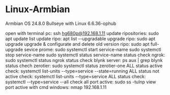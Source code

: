 # Linux-Armbian
Armbian OS 24.8.0 Bullseye with Linux 6.6.36-ophub

open with terminal pc: ssh hg680p@192.168.1.11
update ripositories: sudo apt update
list update ripo: apt list --upgradable
upgrade ripo: sudo apt upgrade
upgrade & configurate and delete old version ripo: sudo apt full-upgrade
sevice prome: sudo systemctl start service-name
              sudo systemctl stop service-name
              sudo systemctl status service-name
status check ngrok: sudo systemctl status ngrok
status check blynk server: ps aux | grep blynk
status chech zerotier: sudo systemctl status zerotier-one
ALL status active check: systemctl list-units --type=service --state=running
ALL status not active check: systemctl list-units --type=service
ALL status check: systemctl --type=service --all
check all port active: sudo ss -tulnp
view port active with cmd windows: nmap 192.168.1.11



